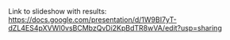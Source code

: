 Link to slideshow with results: https://docs.google.com/presentation/d/1W9BI7yT-dZL4ES4pXVWI0vsBCMbzQvDi2KpBdTR8wVA/edit?usp=sharing
